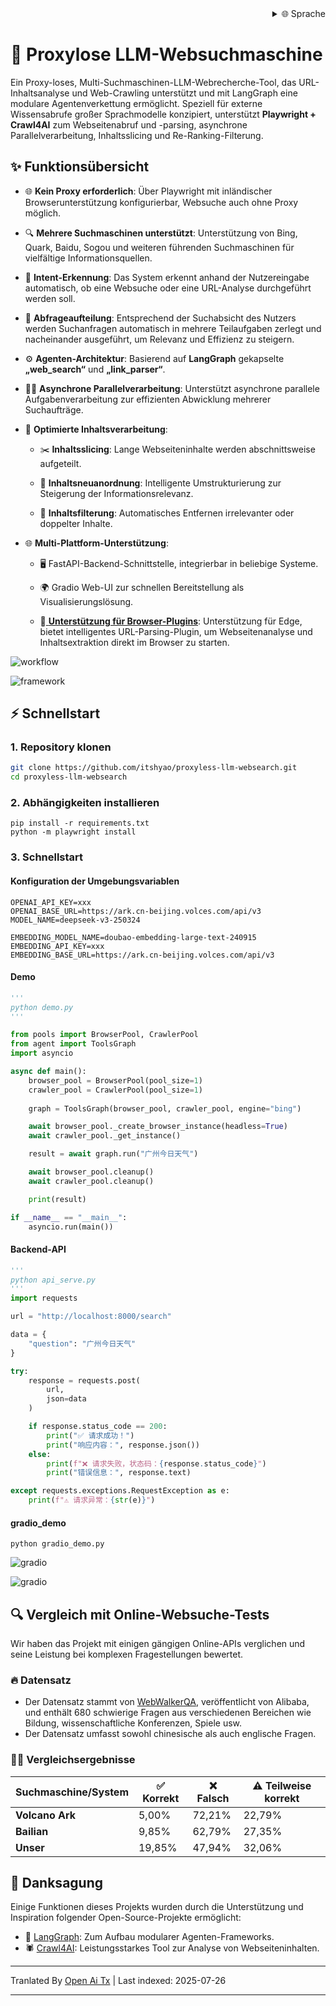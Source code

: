 
<div align="right">
  <details>
    <summary >🌐 Sprache</summary>
    <div>
      <div align="center">
        <a href="https://openaitx.github.io/view.html?user=itshyao&project=proxyless-llm-websearch&lang=en">English</a>
        | <a href="https://openaitx.github.io/view.html?user=itshyao&project=proxyless-llm-websearch&lang=zh-CN">简体中文</a>
        | <a href="https://openaitx.github.io/view.html?user=itshyao&project=proxyless-llm-websearch&lang=zh-TW">繁體中文</a>
        | <a href="https://openaitx.github.io/view.html?user=itshyao&project=proxyless-llm-websearch&lang=ja">日本語</a>
        | <a href="https://openaitx.github.io/view.html?user=itshyao&project=proxyless-llm-websearch&lang=ko">한국어</a>
        | <a href="https://openaitx.github.io/view.html?user=itshyao&project=proxyless-llm-websearch&lang=hi">हिन्दी</a>
        | <a href="https://openaitx.github.io/view.html?user=itshyao&project=proxyless-llm-websearch&lang=th">ไทย</a>
        | <a href="https://openaitx.github.io/view.html?user=itshyao&project=proxyless-llm-websearch&lang=fr">Français</a>
        | <a href="https://openaitx.github.io/view.html?user=itshyao&project=proxyless-llm-websearch&lang=de">Deutsch</a>
        | <a href="https://openaitx.github.io/view.html?user=itshyao&project=proxyless-llm-websearch&lang=es">Español</a>
        | <a href="https://openaitx.github.io/view.html?user=itshyao&project=proxyless-llm-websearch&lang=it">Italiano</a>
        | <a href="https://openaitx.github.io/view.html?user=itshyao&project=proxyless-llm-websearch&lang=ru">Русский</a>
        | <a href="https://openaitx.github.io/view.html?user=itshyao&project=proxyless-llm-websearch&lang=pt">Português</a>
        | <a href="https://openaitx.github.io/view.html?user=itshyao&project=proxyless-llm-websearch&lang=nl">Nederlands</a>
        | <a href="https://openaitx.github.io/view.html?user=itshyao&project=proxyless-llm-websearch&lang=pl">Polski</a>
        | <a href="https://openaitx.github.io/view.html?user=itshyao&project=proxyless-llm-websearch&lang=ar">العربية</a>
        | <a href="https://openaitx.github.io/view.html?user=itshyao&project=proxyless-llm-websearch&lang=fa">فارسی</a>
        | <a href="https://openaitx.github.io/view.html?user=itshyao&project=proxyless-llm-websearch&lang=tr">Türkçe</a>
        | <a href="https://openaitx.github.io/view.html?user=itshyao&project=proxyless-llm-websearch&lang=vi">Tiếng Việt</a>
        | <a href="https://openaitx.github.io/view.html?user=itshyao&project=proxyless-llm-websearch&lang=id">Bahasa Indonesia</a>
      </div>
    </div>
  </details>
</div>

# 🧠 Proxylose LLM-Websuchmaschine

Ein Proxy-loses, Multi-Suchmaschinen-LLM-Webrecherche-Tool, das URL-Inhaltsanalyse und Web-Crawling unterstützt und mit LangGraph eine modulare Agentenverkettung ermöglicht. Speziell für externe Wissensabrufe großer Sprachmodelle konzipiert, unterstützt **Playwright + Crawl4AI** zum Webseitenabruf und -parsing, asynchrone Parallelverarbeitung, Inhaltsslicing und Re-Ranking-Filterung.

## ✨ Funktionsübersicht

- 🌐 **Kein Proxy erforderlich**: Über Playwright mit inländischer Browserunterstützung konfigurierbar, Websuche auch ohne Proxy möglich.
- 🔍 **Mehrere Suchmaschinen unterstützt**: Unterstützung von Bing, Quark, Baidu, Sogou und weiteren führenden Suchmaschinen für vielfältige Informationsquellen.
- 🤖 **Intent-Erkennung**: Das System erkennt anhand der Nutzereingabe automatisch, ob eine Websuche oder eine URL-Analyse durchgeführt werden soll.
- 🔄 **Abfrageaufteilung**: Entsprechend der Suchabsicht des Nutzers werden Suchanfragen automatisch in mehrere Teilaufgaben zerlegt und nacheinander ausgeführt, um Relevanz und Effizienz zu steigern.
- ⚙️ **Agenten-Architektur**: Basierend auf **LangGraph** gekapselte **„web_search“** und **„link_parser“**.
- 🏃‍♂️ **Asynchrone Parallelverarbeitung**: Unterstützt asynchrone parallele Aufgabenverarbeitung zur effizienten Abwicklung mehrerer Suchaufträge.
- 📝 **Optimierte Inhaltsverarbeitung**:

  - ✂️ **Inhaltsslicing**: Lange Webseiteninhalte werden abschnittsweise aufgeteilt.

  - 🔄 **Inhaltsneuanordnung**: Intelligente Umstrukturierung zur Steigerung der Informationsrelevanz.

  - 🚫 **Inhaltsfilterung**: Automatisches Entfernen irrelevanter oder doppelter Inhalte.
- 🌐 **Multi-Plattform-Unterstützung**:

  - 🖥️ FastAPI-Backend-Schnittstelle, integrierbar in beliebige Systeme.

  - 🌍 Gradio Web-UI zur schnellen Bereitstellung als Visualisierungslösung.
  
  - 🧩[ **Unterstützung für Browser-Plugins**](https://github.com/itshyao/proxyless-llm-websearch/tree/main/extension): Unterstützung für Edge, bietet intelligentes URL-Parsing-Plugin, um Webseitenanalyse und Inhaltsextraktion direkt im Browser zu starten.
  

![workflow](https://raw.githubusercontent.com/itshyao/proxyless-llm-websearch/main/img/workflow.png)

![framework](https://raw.githubusercontent.com/itshyao/proxyless-llm-websearch/main/img/framework.png)

## ⚡ Schnellstart

### 1. Repository klonen

```bash
git clone https://github.com/itshyao/proxyless-llm-websearch.git
cd proxyless-llm-websearch
```

### 2. Abhängigkeiten installieren

```
pip install -r requirements.txt
python -m playwright install
```

### 3. Schnellstart

#### Konfiguration der Umgebungsvariablen

```
OPENAI_API_KEY=xxx
OPENAI_BASE_URL=https://ark.cn-beijing.volces.com/api/v3
MODEL_NAME=deepseek-v3-250324

EMBEDDING_MODEL_NAME=doubao-embedding-large-text-240915
EMBEDDING_API_KEY=xxx
EMBEDDING_BASE_URL=https://ark.cn-beijing.volces.com/api/v3
```

#### Demo

```python
'''
python demo.py
'''

from pools import BrowserPool, CrawlerPool
from agent import ToolsGraph
import asyncio

async def main():
    browser_pool = BrowserPool(pool_size=1)
    crawler_pool = CrawlerPool(pool_size=1)
    
    graph = ToolsGraph(browser_pool, crawler_pool, engine="bing")

    await browser_pool._create_browser_instance(headless=True)
    await crawler_pool._get_instance()

    result = await graph.run("广州今日天气")

    await browser_pool.cleanup()
    await crawler_pool.cleanup()

    print(result)

if __name__ == "__main__":
    asyncio.run(main())
```

#### Backend-API

```python
'''
python api_serve.py
'''
import requests

url = "http://localhost:8000/search"

data = {
    "question": "广州今日天气"
}

try:
    response = requests.post(
        url,
        json=data
    )

    if response.status_code == 200:
        print("✅ 请求成功！")
        print("响应内容：", response.json())
    else:
        print(f"❌ 请求失败，状态码：{response.status_code}")
        print("错误信息：", response.text)

except requests.exceptions.RequestException as e:
    print(f"⚠️ 请求异常：{str(e)}")
```

#### gradio_demo

```
python gradio_demo.py
```

![gradio](https://raw.githubusercontent.com/itshyao/proxyless-llm-websearch/main/img/gradio1.png)

![gradio](https://raw.githubusercontent.com/itshyao/proxyless-llm-websearch/main/img/gradio2.png)

## 🔍 Vergleich mit Online-Websuche-Tests

Wir haben das Projekt mit einigen gängigen Online-APIs verglichen und seine Leistung bei komplexen Fragestellungen bewertet.

### 🔥 Datensatz

- Der Datensatz stammt von [WebWalkerQA](https://huggingface.co/datasets/callanwu/WebWalkerQA), veröffentlicht von Alibaba, und enthält 680 schwierige Fragen aus verschiedenen Bereichen wie Bildung, wissenschaftliche Konferenzen, Spiele usw.
- Der Datensatz umfasst sowohl chinesische als auch englische Fragen.

### 🧑‍🏫 Vergleichsergebnisse

| Suchmaschine/System  | ✅ Korrekt | ❌ Falsch | ⚠️ Teilweise korrekt |
| -------------------- | ----------| ----------| -------------------- |
| **Volcano Ark**      | 5,00%     | 72,21%    | 22,79%               |
| **Bailian**          | 9,85%     | 62,79%    | 27,35%               |
| **Unser**            | 19,85%    | 47,94%    | 32,06%               |

## 🙏 Danksagung

Einige Funktionen dieses Projekts wurden durch die Unterstützung und Inspiration folgender Open-Source-Projekte ermöglicht:

- 🧠 [LangGraph](https://github.com/langchain-ai/langgraph): Zum Aufbau modularer Agenten-Frameworks.
- 🕷 [Crawl4AI](https://github.com/unclecode/crawl4ai): Leistungsstarkes Tool zur Analyse von Webseiteninhalten.

---

Tranlated By [Open Ai Tx](https://github.com/OpenAiTx/OpenAiTx) | Last indexed: 2025-07-26

---